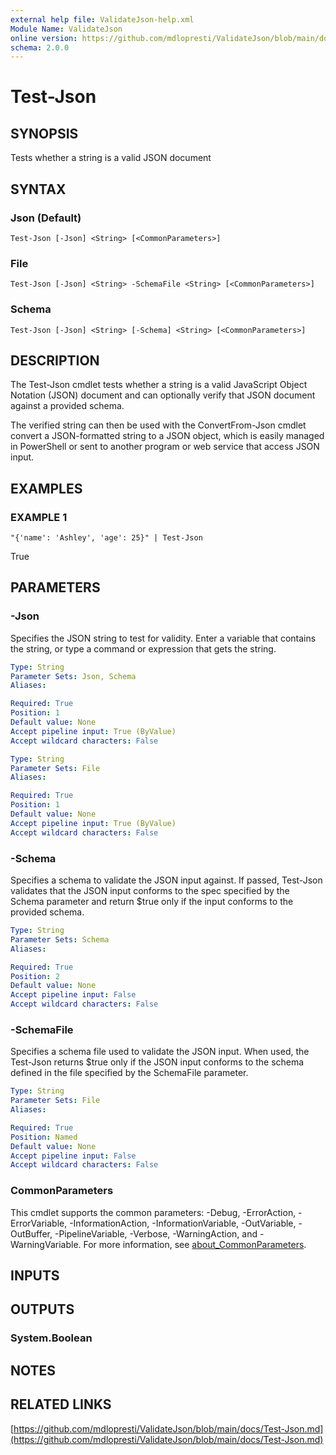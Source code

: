 ```yaml
---
external help file: ValidateJson-help.xml
Module Name: ValidateJson
online version: https://github.com/mdlopresti/ValidateJson/blob/main/docs/Test-Json.md
schema: 2.0.0
---
```


# Test-Json

## SYNOPSIS
Tests whether a string is a valid JSON document

## SYNTAX

### Json (Default)
```
Test-Json [-Json] <String> [<CommonParameters>]
```

### File
```
Test-Json [-Json] <String> -SchemaFile <String> [<CommonParameters>]
```

### Schema
```
Test-Json [-Json] <String> [-Schema] <String> [<CommonParameters>]
```

## DESCRIPTION
The Test-Json cmdlet tests whether a string is a valid JavaScript Object Notation (JSON) document and can optionally verify that JSON document against a provided schema.

The verified string can then be used with the ConvertFrom-Json cmdlet convert a JSON-formatted string to a JSON object, which is easily managed in PowerShell or sent to another program or web service that access JSON input.

## EXAMPLES

### EXAMPLE 1
```
"{'name': 'Ashley', 'age': 25}" | Test-Json
```

True

## PARAMETERS

### -Json
Specifies the JSON string to test for validity.
Enter a variable that contains the string, or type a command or expression that gets the string.

```yaml
Type: String
Parameter Sets: Json, Schema
Aliases:

Required: True
Position: 1
Default value: None
Accept pipeline input: True (ByValue)
Accept wildcard characters: False
```

```yaml
Type: String
Parameter Sets: File
Aliases:

Required: True
Position: 1
Default value: None
Accept pipeline input: True (ByValue)
Accept wildcard characters: False
```

### -Schema
Specifies a schema to validate the JSON input against.
If passed, Test-Json validates that the JSON input conforms to the spec specified by the Schema parameter and return $true only if the input conforms to the provided schema.

```yaml
Type: String
Parameter Sets: Schema
Aliases:

Required: True
Position: 2
Default value: None
Accept pipeline input: False
Accept wildcard characters: False
```

### -SchemaFile
Specifies a schema file used to validate the JSON input.
When used, the Test-Json returns $true only if the JSON input conforms to the schema defined in the file specified by the SchemaFile parameter.

```yaml
Type: String
Parameter Sets: File
Aliases:

Required: True
Position: Named
Default value: None
Accept pipeline input: False
Accept wildcard characters: False
```

### CommonParameters
This cmdlet supports the common parameters: -Debug, -ErrorAction, -ErrorVariable, -InformationAction, -InformationVariable, -OutVariable, -OutBuffer, -PipelineVariable, -Verbose, -WarningAction, and -WarningVariable. For more information, see [about_CommonParameters](http://go.microsoft.com/fwlink/?LinkID=113216).

## INPUTS

## OUTPUTS

### System.Boolean
## NOTES

## RELATED LINKS

[https://github.com/mdlopresti/ValidateJson/blob/main/docs/Test-Json.md](https://github.com/mdlopresti/ValidateJson/blob/main/docs/Test-Json.md)

